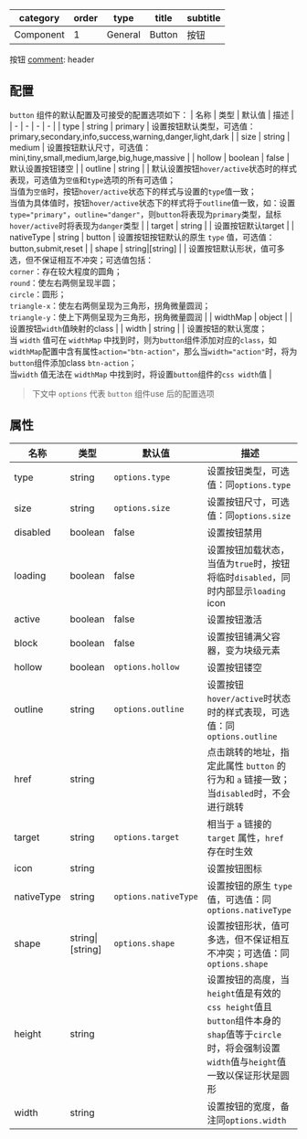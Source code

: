 | category   | order | type    | title  | subtitle |
|------------|-------|---------|--------|----------|
| Component | 1     | General | Button | 按钮     |

[comment]: meta


按钮
[comment]: header


[comment]: spec

## 配置
`button` 组件的默认配置及可接受的配置选项如下：
| 名称 | 类型 | 默认值 | 描述 |
| - | - | - | - |
| type | string | primary | 设置按钮默认类型，可选值：primary,secondary,info,success,warning,danger,light,dark |
| size | string | medium | 设置按钮默认尺寸，可选值：mini,tiny,small,medium,large,big,huge,massive |
| hollow | boolean | false | 默认设置按钮镂空 |
| outline | string |  | 默认设置按钮`hover/active`状态时的样式表现，可选值为`空值`和`type`选项的所有可选值；<br>当值为`空值`时，按钮`hover/active`状态下的样式与设置的`type`值一致；<br>当值为具体值时，按钮`hover/active`状态下的样式将于`outline`值一致，如：设置`type="primary"`，`outline="danger"`，则`button`将表现为`primary`类型，鼠标`hover/active`时将表现为`danger`类型 |
| target | string | | 设置按钮默认target |
| nativeType | string | button | 设置按钮按钮默认的原生 `type` 值，可选值： button,submit,reset |
| shape | string&#124;[string] | | 设置按钮默认形状，值可多选，但不保证相互不冲突；可选值包括：<br>`corner`：存在较大程度的圆角；<br>`round`：使左右两侧呈现半圆；<br>`circle`：圆形；<br>`triangle-x`：使左右两侧呈现为三角形，拐角微量圆润；<br>`triangle-y`：使上下两侧呈现为三角形，拐角微量圆润 |
| widthMap | object | | 设置按钮`width`值映射的class |
| width | string | | 设置按钮的默认宽度；<br>当 `width` 值可在 `widthMap` 中找到时，则为`button`组件添加对应的`class`，如`widthMap`配置中含有属性`action="btn-action"`，那么当`width="action"`时，将为`button`组件添加class `btn-action`；<br>当`width` 值无法在 `widthMap` 中找到时，将设置`button`组件的`css width`值 |

> 下文中 `options` 代表 `button` 组件use 后的配置选项

## 属性
| 名称 | 类型 | 默认值  | 描述 |
| - | - | - | - |
| type | string | `options.type` | 设置按钮类型，可选值：同`options.type` |
| size | string | `options.size` | 设置按钮尺寸，可选值：同`options.size` |
| disabled | boolean | false | 设置按钮禁用 |
| loading | boolean | false | 设置按钮加载状态，当值为`true`时，按钮将临时`disabled`，同时内部显示`loading` icon |
| active | boolean | false | 设置按钮激活 |
| block | boolean | false | 设置按钮铺满父容器，变为块级元素 |
| hollow | boolean | `options.hollow` | 设置按钮镂空 |
| outline | string | `options.outline` | 设置按钮`hover/active`时状态时的样式表现，可选值：同`options.outline` |
| href | string | | 点击跳转的地址，指定此属性 `button` 的行为和 `a` 链接一致；当`disabled`时，不会进行跳转 |
| target | string | `options.target` | 相当于 `a` 链接的 `target` 属性，`href` 存在时生效 |
| icon | string | | 设置按钮图标 |
| nativeType | string | `options.nativeType` | 设置按钮的原生 `type` 值，可选值：同`options.nativeType` |
| shape | string&#124;[string] | `options.shape` | 设置按钮形状，值可多选，但不保证相互不冲突；可选值：同`options.shape` |
| height | string | | 设置按钮的高度，当`height`值是有效的`css height`值且`button`组件本身的`shap`值等于`circle`时，将会强制设置`width`值与`height`值一致以保证形状是圆形 |
| width | string | | 设置按钮的宽度，备注同`options.width` |
